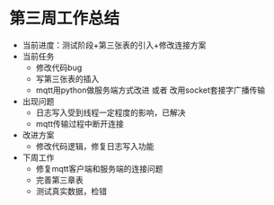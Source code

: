 # 第三周工作总结

- 当前进度：测试阶段+第三张表的引入+修改连接方案
- 当前任务
  - 修改代码bug
  - 写第三张表的插入
  - mqtt用python做服务端方式改进 或者 改用socket套接字广播传输
- 出现问题
  - 日志写入受到线程一定程度的影响，已解决
  - mqtt传输过程中断开连接
- 改进方案
  - 修改代码逻辑，修复日志写入功能
- 下周工作
  - 修复mqtt客户端和服务端的连接问题
  - 完善第三章表
  - 测试真实数据，检错


